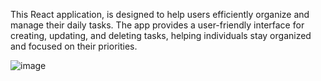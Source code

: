 This React application, is designed to help users efficiently organize and manage their daily tasks. The app provides a user-friendly interface for creating, updating, and deleting tasks, helping individuals stay organized and focused on their priorities.

![image](https://github.com/dcruzjanice/ToDo-App-React/assets/65847968/3bf1164d-da7e-4ddd-9033-d0bcf5ef0382)

